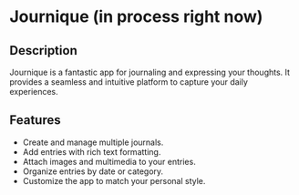# Journique (in process right now)

## Description
Journique is a fantastic app for journaling and expressing your thoughts. It provides a seamless and intuitive platform to capture your daily experiences.

## Features
- Create and manage multiple journals.
- Add entries with rich text formatting.
- Attach images and multimedia to your entries.
- Organize entries by date or category.
- Customize the app to match your personal style.


